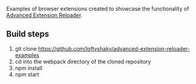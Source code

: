 Examples of browser extensions created to showcase the functionality of [Advanced Extension Reloader](https://bit.ly/advanced-extension-reloader-github).

## Build steps

1. git clone https://github.com/loftyshaky/advanced-extension-reloader-examples
2. cd into the webpack directory of the cloned repository
3. npm install
4. npm start